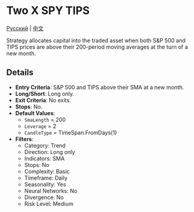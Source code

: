 # Two X SPY TIPS
[Русский](README_ru.md) | [中文](README_cn.md)

Strategy allocates capital into the traded asset when both S&P 500 and TIPS prices are above their 200-period moving averages at the turn of a new month.

## Details

- **Entry Criteria**: S&P 500 and TIPS above their SMA at a new month.
- **Long/Short**: Long only.
- **Exit Criteria**: No exits.
- **Stops**: No.
- **Default Values**:
  - `SmaLength` = 200
  - `Leverage` = 2
  - `CandleType` = TimeSpan.FromDays(1)
- **Filters**:
  - Category: Trend
  - Direction: Long only
  - Indicators: SMA
  - Stops: No
  - Complexity: Basic
  - Timeframe: Daily
  - Seasonality: Yes
  - Neural Networks: No
  - Divergence: No
  - Risk Level: Medium
